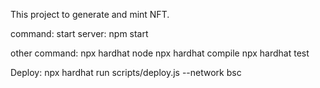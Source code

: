 This project to generate and mint NFT.

command:
start server: npm start 

other command:
npx hardhat node
npx hardhat compile
npx hardhat test

Deploy: npx hardhat run scripts/deploy.js --network bsc
